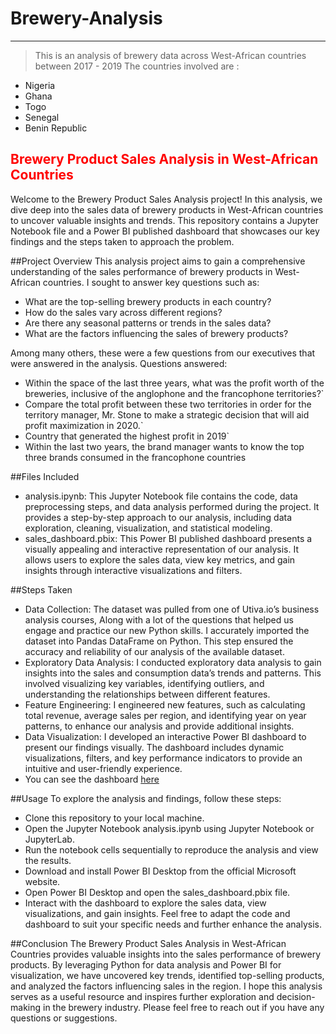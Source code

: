 # Brewery-Analysis
***
> This is an analysis of brewery data across West-African countries between 2017 - 2019
The countries involved are :
- Nigeria
- Ghana
- Togo
- Senegal
- Benin Republic





## <font color ="red">Brewery Product Sales Analysis in West-African Countries</font>

Welcome to the Brewery Product Sales Analysis project! In this analysis, we dive deep into the sales data of brewery products in West-African countries to uncover valuable insights and trends. This repository contains a Jupyter Notebook file and a Power BI published dashboard that showcases our key findings and the steps taken to approach the problem.

##Project Overview
This analysis project aims to gain a comprehensive understanding of the sales performance of brewery products in West-African countries. I sought to answer key questions such as:
* What are the top-selling brewery products in each country?
* How do the sales vary across different regions?
* Are there any seasonal patterns or trends in the sales data?
* What are the factors influencing the sales of brewery products?



Among many others, these were a few questions from our executives that were answered in the analysis.
Questions answered:
* Within the space of the last three years, what was the profit worth of the breweries, inclusive of the anglophone and the francophone territories?`
*  Compare the total profit between these two territories in order for the territory manager, Mr. Stone to make a strategic decision that will aid profit maximization in 2020.`
* Country that generated the highest profit in 2019`
* Within the last two years, the brand manager wants to know the top three brands consumed in the francophone countries


##Files Included
* analysis.ipynb: This Jupyter Notebook file contains the code, data preprocessing steps, and data analysis performed during the project. It provides a step-by-step approach to our analysis, including data exploration, cleaning, visualization, and statistical modeling.
* sales_dashboard.pbix: This Power BI published dashboard presents a visually appealing and interactive representation of our analysis. It allows users to explore the sales data, view key metrics, and gain insights through interactive visualizations and filters.


##Steps Taken
*  Data Collection: The dataset was pulled from one of Utiva.io’s business analysis courses, Along with a lot of the questions that helped us engage and practice our new Python skills. I accurately imported the dataset into Pandas DataFrame on Python. This step ensured the accuracy and reliability of our analysis of the available dataset.
*  Exploratory Data Analysis: I conducted exploratory data analysis to gain insights into the sales and consumption data’s trends and patterns. This involved visualizing key variables, identifying outliers, and understanding the relationships between different features.
*  Feature Engineering: I engineered new features, such as calculating total revenue, average sales per region, and identifying year on year patterns, to enhance our analysis and provide additional insights.
*  Data Visualization: I developed an interactive Power BI dashboard to present our findings visually. The dashboard includes dynamic visualizations, filters, and key performance indicators to provide an intuitive and user-friendly experience. 
*  You can see the dashboard [here](https://app.powerbi.com/groups/me/reports/4aa82af6-589e-4082-a299-1f8c9f1d8f22/ReportSection49c208fbbc5a2702c089?experience=power-bi)



##Usage
To explore the analysis and findings, follow these steps:
*  Clone this repository to your local machine.
*  Open the Jupyter Notebook analysis.ipynb using Jupyter Notebook or JupyterLab.
*  Run the notebook cells sequentially to reproduce the analysis and view the results.
*  Download and install Power BI Desktop from the official Microsoft website.
*  Open Power BI Desktop and open the sales_dashboard.pbix file.
*  Interact with the dashboard to explore the sales data, view visualizations, and gain insights.
Feel free to adapt the code and dashboard to suit your specific needs and further enhance the analysis.

##Conclusion
The Brewery Product Sales Analysis in West-African Countries provides valuable insights into the sales performance of brewery products. By leveraging Python for data analysis and Power BI for visualization, we have uncovered key trends, identified top-selling products, and analyzed the factors influencing sales in the region.
I hope this analysis serves as a useful resource and inspires further exploration and decision-making in the brewery industry. Please feel free to reach out if you have any questions or suggestions.

